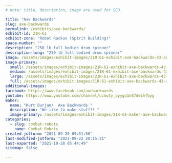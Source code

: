 ```yaml
---
# note: title, description, image are used for SEO

title: "Axe Backwards"
slug: axe-backwards
permalink: /exhibits/axe-backwards/
exhibit-id: 21R-61
exhibit-zone: "Robot Ruckus (Spirit Building)"
space-number: ""
description: "250 lb full bodied drum spinner"
description-long: "250 lb full bodied drum spinner"
image: /assets/images/exhibit-images/21R-61-exhibit-axe-backwards-43-axe-backwards-bot-2020-1804-large.jpg
image-primary: 
  small: /assets/images/exhibit-images/21R-61-exhibit-axe-backwards-43-axe-backwards-bot-2020-1804-small.jpg
  medium: /assets/images/exhibit-images/21R-61-exhibit-axe-backwards-43-axe-backwards-bot-2020-1804-medium.jpg
  large: /assets/images/exhibit-images/21R-61-exhibit-axe-backwards-43-axe-backwards-bot-2020-1804-large.jpg
  full: /assets/images/exhibit-images/21R-61-exhibit-axe-backwards-43-axe-backwards-bot-2020-1804-full.jpg
additional-images: 
facebook: https://www.facebook.com/axebackwards
youtube: https://www.youtube.com/channel/ucmuty_byyga1n87deihfbyg
maker: 
  name: "Kurt Durjan/  Axe Backwards "
  description: "We like to make stuff!! "
  image-primary: /assets/images/exhibit-images/21R-61-maker-axe-backwards-axe-backwards-bot-2020-medium.jpg
categories: 
  - slug: combat-robots
    name: Combat Robots
created-jotform: "2021-09-20 09:51:56"
last-modified-jotform: "2021-09-22 20:15:31"
last-exported: "2021-10-28 05:44:49"
sitemap: false

---
```

